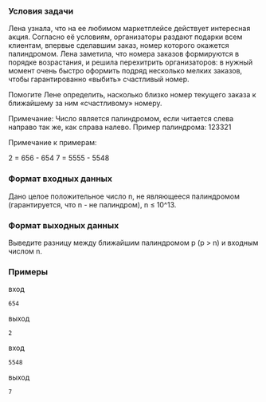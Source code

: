 ### Условия задачи

Лена узнала, что на ее любимом маркетплейсе действует интересная акция. Согласно её условиям, организаторы раздают подарки всем клиентам, впервые сделавшим заказ, номер которого окажется палиндромом. Лена заметила, что номера заказов формируются в порядке возрастания, и решила перехитрить организаторов: в нужный момент очень быстро оформить подряд несколько мелких заказов, чтобы гарантированно «выбить» счастливый номер.

Помогите Лене определить, насколько близко номер текущего заказа к ближайшему за ним «счастливому» номеру.

Примечание: Число является палиндромом, если читается слева направо так же, как справа налево.
Пример палиндрома: 123321

Примечание к примерам:

2 = 656 - 654
7 = 5555 - 5548

### Формат входных данных

Дано целое положительное число n, не являющееся палиндромом (гарантируется, что n - не палиндром), n ≤ 10^13.

### Формат выходных данных

Выведите разницу между ближайшим палиндромом p (p > n) и входным числом n.

### Примеры

вход
```
654
```

выход
```
2
```

вход
```
5548
```

выход
```
7
```